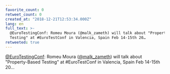 ```yaml
---
favorite_count: 0
retweet_count: 0
created_at: "2018-12-21T12:53:34.000Z"
lang: en
full_text: >-
  @EuroTestingConf: Romeu Moura (@malk_zameth) will talk about "Property-Based
  Testing" at #EuroTestConf in Valencia, Spain Feb 14-15th 20…
retweeted: true
---
```


[@EuroTestingConf](https://twitter.com/EuroTestingConf): Romeu Moura
([@malk_zameth](https://twitter.com/malk_zameth)) will talk about
"Property-Based Testing" at #EuroTestConf in Valencia, Spain Feb 14-15th 20…
